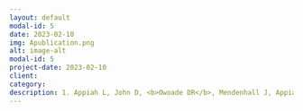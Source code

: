 ```yaml
---
layout: default
modal-id: 5
date: 2023-02-10
img: Apublication.png
alt: image-alt
modal-id: 5
project-date: 2023-02-10
client: 
category: 
description: 1. Appiah L, John D, <b>Owoade DR</b>, Mendenhall J, Appiah D. Factors Influencing Racial and Ethnic Differences in Prescription Opioid Misuse Among Young Adolescents in the USA, 2009-2019. J Racial Ethn Health Disparities. 2021.<a href="https://pubmed.ncbi.nlm.nih.gov/34845676/" target= "_blank"</i> Link.</a> <p> 2. Lovelace J, Shabaneh O, De La Cruz N, <b>Owoade DR</b>, Nwabuo CC, Nair N, Appiah D. The Joint Association of Septicemia and Cerebrovascular Diseases with In-Hospital Mortality Among Patients with Left Ventricular Assist Device in the United States. J Stroke Cerebrovasc Dis. 2021 30(4):105610. <a href="https://pubmed.ncbi.nlm.nih.gov/33482570/" target= "_blank"</i> Link.</a> <p> 3. Appiah D, Nwabuo CC, <b>Owoade DR</b>, Samad J, Ebong I, Winters SJ. Family History of Premature Myocardial Infarction Modifies the Associations of Bilateral Oophorectomy with Cardiovascular Disease Mortality in a US National Cohort of Postmenopausal Women. Menopause. 2020. <a href="https://pubmed.ncbi.nlm.nih.gov/32132444/" target= "_blank"</i> Link.</a>
---
```

